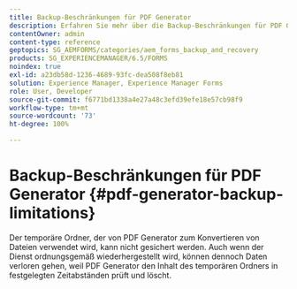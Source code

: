 ```yaml
---
title: Backup-Beschränkungen für PDF Generator
description: Erfahren Sie mehr über die Backup-Beschränkungen für PDF Generator. Das von PDF Generator verwendete temporäre Verzeichnis kann nicht gesichert werden, da der Inhalt in festgelegten Zeitabständen gelöscht wird.
contentOwner: admin
content-type: reference
geptopics: SG_AEMFORMS/categories/aem_forms_backup_and_recovery
products: SG_EXPERIENCEMANAGER/6.5/FORMS
noindex: true
exl-id: a23db58d-1236-4689-93fc-dea508f8eb81
solution: Experience Manager, Experience Manager Forms
role: User, Developer
source-git-commit: f6771bd1338a4e27a48c3efd39efe18e57cb98f9
workflow-type: tm+mt
source-wordcount: '73'
ht-degree: 100%

---
```


# Backup-Beschränkungen für PDF Generator {#pdf-generator-backup-limitations}

Der temporäre Ordner, der von PDF Generator zum Konvertieren von Dateien verwendet wird, kann nicht gesichert werden. Auch wenn der Dienst ordnungsgemäß wiederhergestellt wird, können dennoch Daten verloren gehen, weil PDF Generator den Inhalt des temporären Ordners in festgelegten Zeitabständen prüft und löscht.
